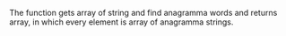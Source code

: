 The function gets array of string and find anagramma words and returns array, 
in which every element is array of anagramma strings.
